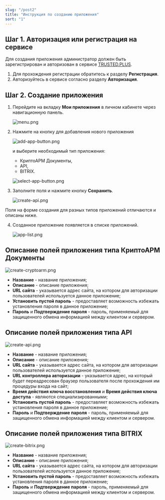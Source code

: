 ```yaml
---
slug: "/post2"
title: "Инструкция по созданию приложения"
sort: "1"
---
```


## Шаг 1. Авторизация или регистрация на сервисе

Для создания приложения администратор должен быть зарегистрирован и авторизован в сервисе [TRUSTED.PLUS](https://id.trusted.plus).

1. Для прохождения регистрации обратитесь к разделу **Регистрация**.
2. Авторизуйтесь в сервисе согласно разделу **Авторизация**. 

## Шаг 2. Создание приложения

1. Перейдите на вкладку **Мои приложения** в личном кабинете через навигационную панель.

    ![menu.png](./images/menu.png "Вкладка Мои приложения в горизонтальной навигационной панели сервиса")

2. Нажмите на кнопку для добавления нового приложения 
   
   ![add-app-button.png](./images/add-app-button.png "Кнопка добавления приложения") 
   
   и выберите необходимый тип приложения:
   - КриптоАРМ Документы,
   - API,
   - BITRIX. 
  
   ![select-app-button.png](./images/select-app-button.png "Доступные типы приложений")

3. Заполните поля и нажмите кнопку **Сохранить**.

    ![create-api.png](./images/create-api.png "Форма создания приложения типа API")

Поля на форме создания для разных типов приложений отличаются и описаны ниже.

4. Созданное приложение появляется в списке приложений.
   
   ![app-list.png](./images/app-list.png "Список приложений")
 
## Описание полей приложения типа КриптоАРМ Документы

![create-cryptoarm.png](./images/create-cryptoarm.png "Форма создания приложения типа КриптоАРМ Документы")

 - **Название** - название приложения;
 - **Описание** - описание приложения;
 - **URL сайта** - указывается адрес сайта, на котором для авторизации пользователей используется данное приложение;
 - **Установить  пустой пароль** - предоставляет возможность избежать установления пароля в данное приложение;
 - **Пароль** и **Подтверждение пароля** - пароль, применяемый для защищенного обмена информацией между клиентом и сервером.

## Описание полей приложения типа API

![create-api.png](./images/create-api.png "Форма создания приложения типа API")

 - **Название** - название приложения;
 - **Описание** - описание приложения;
 - **URL сайта** - указывается адрес сайта, на котором для авторизации пользователей используется данное приложение;
 - **URL контроллера авторизации**  - указывается адрес, на который будет переадресован браузер пользователя после прохождения им процедуры входа на сайт;
 - **Время действия ключа восстановления** и **Время действия ключа доступа** - являются специализированными;
 - **Установить  пустой пароль** - предоставляет возможность избежать установления пароля в данное приложение;
 - **Пароль** и **Подтверждение пароля** - пароль, применяемый для защищенного обмена информацией между клиентом и сервером.

## Описание полей приложения типа BITRIX

![create-bitrix.png](./images/create-bitrix.png "Форма создания приложения типа BITRIX")

 - **Название** - название приложения;
 - **Описание** - описание приложения;
 - **URL сайта** - указывается адрес сайта, на котором для авторизации пользователей используется данное приложение;
 - **Установить  пустой пароль** - предоставляет возможность избежать установления пароля в данное приложение;
 - **Пароль** и **Подтверждение пароля** - пароль, применяемый для защищенного обмена информацией между клиентом и сервером.




